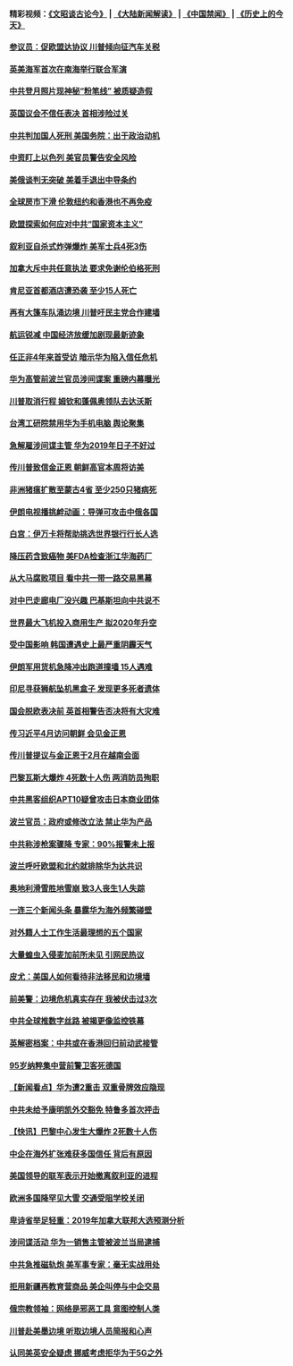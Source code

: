 #### 精彩视频：[《文昭谈古论今》](https://github.com/gfw-breaker/wenzhao/blob/master/README.md?t=01171831) | [《大陆新闻解读》](https://github.com/gfw-breaker/ntdtv-comedy/blob/master/README.md?t=01171831) | [《中国禁闻》](https://github.com/gfw-breaker/ntdtv-news/blob/master/README.md?t=01171831) | [《历史上的今天》](https://github.com/gfw-breaker/today-in-history/blob/master/README.md?t=01171831) 

#### [参议员：促欧盟达协议 川普倾向征汽车关税](../pages/nsc418/n10982456.md?t=01171831) 

#### [英美海军首次在南海举行联合军演](../pages/nsc418/n10981956.md?t=01171831) 

#### [中共登月照片现神秘“粉笔线” 被质疑造假](../pages/nsc418/n10980652.md?t=01171831) 

#### [英国议会不信任表决 首相涉险过关](../pages/nsc418/n10980536.md?t=01171831) 

#### [中共判加国人死刑 美国务院：出于政治动机](../pages/nsc418/n10980469.md?t=01171831) 

#### [中资盯上以色列 美官员警告安全风险](../pages/nsc418/n10980214.md?t=01171831) 

#### [美俄谈判无突破 美着手退出中导条约](../pages/nsc418/n10980207.md?t=01171831) 

#### [全球房市下滑 伦敦纽约和香港也不再免疫](../pages/nsc418/n10979837.md?t=01171831) 

#### [欧盟探索如何应对中共“国家资本主义”](../pages/nsc418/n10979979.md?t=01171831) 

#### [叙利亚自杀式炸弹爆炸 美军士兵4死3伤](../pages/nsc418/n10979913.md?t=01171831) 

#### [加拿大斥中共任意执法 要求免谢伦伯格死刑](../pages/nsc418/n10979429.md?t=01171831) 

#### [肯尼亚首都酒店遭恐袭 至少15人死亡](../pages/nsc418/n10978342.md?t=01171831) 

#### [再有大篷车队涌边境 川普吁民主党合作建墙](../pages/nsc418/n10978161.md?t=01171831) 

#### [航运锐减 中国经济放缓加剧现最新迹象](../pages/nsc418/n10978088.md?t=01171831) 

#### [任正非4年来首受访 暗示华为陷入信任危机](../pages/nsc418/n10977688.md?t=01171831) 

#### [华为高管前波兰官员涉间谍案 重磅内幕曝光](../pages/nsc418/n10978092.md?t=01171831) 

#### [川普取消行程 姆钦和蓬佩奥领队去达沃斯](../pages/nsc418/n10977828.md?t=01171831) 

#### [台湾工研院禁用华为手机电脑 舆论聚集](../pages/nsc418/n10977350.md?t=01171831) 

#### [急解雇涉间谍主管 华为2019年日子不好过](../pages/nsc418/n10976038.md?t=01171831) 

#### [传川普致信金正恩 朝鲜高官本周将访美](../pages/nsc418/n10976756.md?t=01171831) 

#### [非洲猪瘟扩散至蒙古4省 至少250只猪病死](../pages/nsc418/n10976120.md?t=01171831) 

#### [伊朗电视播挑衅动画：导弹可攻击中俄各国](../pages/nsc418/n10976504.md?t=01171831) 

#### [白宫：伊万卡将帮助挑选世界银行行长人选](../pages/nsc418/n10976053.md?t=01171831) 

#### [降压药含致癌物 美FDA检查浙江华海药厂](../pages/nsc418/n10975949.md?t=01171831) 

#### [从大马腐败项目 看中共一带一路交易黑幕](../pages/nsc418/n10975091.md?t=01171831) 

#### [对中巴走廊电厂没兴趣 巴基斯坦向中共说不](../pages/nsc418/n10975898.md?t=01171831) 

#### [世界最大飞机投入商用生产 拟2020年升空](../pages/nsc418/n10975188.md?t=01171831) 

#### [受中国影响 韩国遭遇史上最严重阴霾天气](../pages/nsc418/n10974564.md?t=01171831) 

#### [伊朗军用货机急降冲出跑道撞墙 15人遇难](../pages/nsc418/n10974806.md?t=01171831) 

#### [印尼寻获狮航坠机黑盒子 发现更多死者遗体](../pages/nsc418/n10974514.md?t=01171831) 

#### [国会脱欧表决前 英首相警告否决将有大灾难](../pages/nsc418/n10974483.md?t=01171831) 

#### [传习近平4月访问朝鲜 会见金正恩](../pages/nsc418/n10974482.md?t=01171831) 

#### [传川普提议与金正恩于2月在越南会面](../pages/nsc418/n10974214.md?t=01171831) 

#### [巴黎瓦斯大爆炸 4死数十人伤 两消防员殉职](../pages/nsc418/n10973956.md?t=01171831) 

#### [中共黑客组织APT10疑曾攻击日本商业团体](../pages/nsc418/n10973309.md?t=01171831) 

#### [波兰官员：政府或修改立法 禁止华为产品](../pages/nsc418/n10973119.md?t=01171831) 

#### [中共称涉枪案骤降 专家：90%报警未上报](../pages/nsc418/n10972910.md?t=01171831) 

#### [波兰呼吁欧盟和北约就排除华为达共识](../pages/nsc418/n10972945.md?t=01171831) 

#### [奥地利滑雪胜地雪崩 致3人丧生1人失踪](../pages/nsc418/n10972686.md?t=01171831) 

#### [一连三个新闻头条 暴露华为海外频繁碰壁](../pages/nsc418/n10971567.md?t=01171831) 

#### [对外籍人士工作生活最理想的五个国家](../pages/nsc418/n10967253.md?t=01171831) 

#### [大量蝗虫入侵麦加前所未见 引网民热议](../pages/nsc418/n10971942.md?t=01171831) 

#### [皮尤：美国人如何看待非法移民和边境墙](../pages/nsc418/n10971472.md?t=01171831) 

#### [前美警：边境危机真实存在 我被伏击过3次](../pages/nsc418/n10971325.md?t=01171831) 

#### [中共全球推数字丝路 被揭更像监控铁幕](../pages/nsc418/n10971263.md?t=01171831) 

#### [英解密档案：中共或在香港回归前动武接管](../pages/nsc418/n10971281.md?t=01171831) 

#### [95岁纳粹集中营前警卫客死德国](../pages/nsc418/n10971172.md?t=01171831) 

#### [【新闻看点】华为遭2重击 双重骨牌效应隐现](../pages/nsc418/n10971234.md?t=01171831) 

#### [中共未给予康明凯外交豁免 特鲁多首次抨击](../pages/nsc418/n10970976.md?t=01171831) 

#### [【快讯】巴黎中心发生大爆炸 2死数十人伤](../pages/nsc418/n10970675.md?t=01171831) 

#### [中企在海外扩张难获多国信任 背后有原因](../pages/nsc418/n10969228.md?t=01171831) 

#### [美国领导的联军表示开始撤离叙利亚的进程](../pages/nsc418/n10969434.md?t=01171831) 

#### [欧洲多国降罕见大雪  交通受阻学校关闭](../pages/nsc418/n10969390.md?t=01171831) 

#### [卑诗省举足轻重：2019年加拿大联邦大选预测分析](../pages/nsc418/n10969417.md?t=01171831) 

#### [涉间谍活动 华为一销售主管被波兰当局逮捕](../pages/nsc418/n10968651.md?t=01171831) 

#### [中共急推磁轨炮 美军事专家：毫无实战用处](../pages/nsc418/n10968326.md?t=01171831) 

#### [拒用新疆再教育营商品 美企叫停与中企交易](../pages/nsc418/n10967266.md?t=01171831) 

#### [俄宗教领袖：网络是邪恶工具 意图控制人类](../pages/nsc418/n10967762.md?t=01171831) 

#### [川普赴美墨边境 听取边境人员简报和心声](../pages/nsc418/n10966781.md?t=01171831) 

#### [认同美英安全疑虑 挪威考虑拒华为于5G之外](../pages/nsc418/n10966374.md?t=01171831) 

